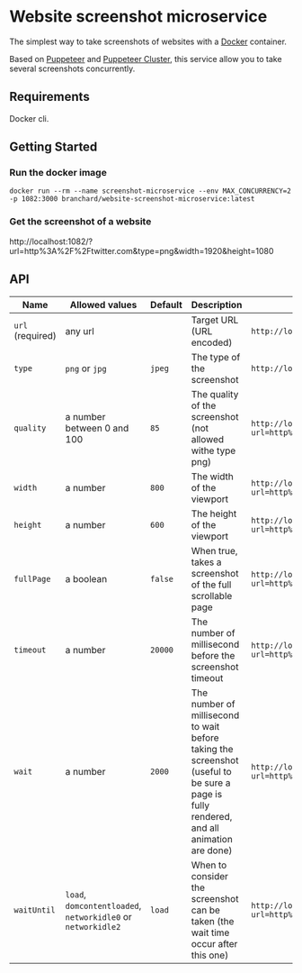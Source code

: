 # Website screenshot microservice
The simplest way to take screenshots of websites with a [Docker](https://www.docker.com/) container.

Based on [Puppeteer](https://pptr.dev/) and 
[Puppeteer Cluster](https://github.com/thomasdondorf/puppeteer-cluster), 
this service allow you to take several screenshots concurrently.

## Requirements
Docker cli.

## Getting Started
### Run the docker image
`docker run --rm --name screenshot-microservice --env MAX_CONCURRENCY=2 -p 1082:3000 branchard/website-screenshot-microservice:latest`
### Get the screenshot of a website
http://localhost:1082/?url=http%3A%2F%2Ftwitter.com&type=png&width=1920&height=1080

## API
| Name            | Allowed values                                               | Default | Description                                                                                                                             |Example usage                                                                             |
|-----------------|--------------------------------------------------------------|---------|-----------------------------------------------------------------------------------------------------------------------------------------|------------------------------------------------------------------------------------------|
|`url` (required) | any url                                                      |         | Target URL (URL encoded)                                                                                                                |`http://localhost:1082/?url=http%3A%2F%2Ftwitter.com`                                     |
|`type`           |`png` or `jpg`                                                | `jpeg`  | The type of the screenshot                                                                                                              |`http://localhost:1082/?url=http%3A%2F%2Ftwitter.com&type=png`                            |
|`quality`        | a number between 0 and 100                                   | `85`    | The quality of the screenshot (not allowed withe type png)                                                                              |`http://localhost:1082/?url=http%3A%2F%2Ftwitter.com&type=jpg&quality=85`                 |
|`width`          | a number                                                     | `800`   | The width of the viewport                                                                                                               |`http://localhost:1082/?url=http%3A%2F%2Ftwitter.com&type=jpg&width=1920`                 |
|`height`         | a number                                                     | `600`   | The height of the viewport                                                                                                              |`http://localhost:1082/?url=http%3A%2F%2Ftwitter.com&type=jpg&height=1080`                |
|`fullPage`       | a boolean                                                    | `false` | When true, takes a screenshot of the full scrollable page                                                                               |`http://localhost:1082/?url=http%3A%2F%2Ftwitter.com&type=jpg&fullpage=true`              |
|`timeout`        | a number                                                     | `20000` | The number of millisecond before the screenshot timeout                                                                                 |`http://localhost:1082/?url=http%3A%2F%2Ftwitter.com&type=jpg&timeout=10000`              |
|`wait`           | a number                                                     | `2000`  | The number of millisecond to wait before taking the screenshot (useful to be sure a page is fully rendered, and all animation are done) |`http://localhost:1082/?url=http%3A%2F%2Ftwitter.com&type=jpg&wait=200`                   |
|`waitUntil`      | `load`, `domcontentloaded`, `networkidle0` or `networkidle2` | `load`  | When to consider the screenshot can be taken (the wait time occur after this one)                                                       |`http://localhost:1082/?url=http%3A%2F%2Ftwitter.com&type=jpg&waitUntil=domcontentloaded` |

